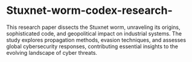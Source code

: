 # Stuxnet-worm-codex-research-
This research paper dissects the Stuxnet worm, unraveling its origins, sophisticated code, and geopolitical impact on industrial systems. The study explores propagation methods, evasion techniques, and assesses global cybersecurity responses, contributing essential insights to the evolving landscape of cyber threats.
